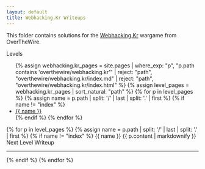 ```yaml
---
layout: default
title: Webhacking.Kr Writeups
---
```


This folder contains solutions for the [Webhacking.Kr](http://overthewire.org/wargames/webhacking.kr/) wargame from OverTheWire.

<style>
/* Styles same as your Behemoth example – omitted here for brevity */
</style>

<div class="behemoth-container">

  <!-- Sidebar -->
  <div class="behemoth-sidebar">
    <h00>Levels</h00>
    <ul>
      {% assign webhacking.kr_pages = site.pages 
        | where_exp: "p", "p.path contains 'overthewire/webhacking.kr'" 
        | reject: "path", "overthewire/webhacking.kr/index.md" 
        | reject: "path", "overthewire/webhacking.kr/index.html" 
      %}
      {% assign level_pages = webhacking.kr_pages | sort_natural: "path" %}
      {% for p in level_pages %}
        {% assign name = p.path | split: '/' | last | split: '.' | first %}
        {% if name != "index" %}
          <li><a href="#{{ name }}">{{ name }}</a></li>
        {% endif %}
      {% endfor %}
    </ul>
  </div>

  <!-- Main content -->
  <div class="behemoth-content">
    {% for p in level_pages %}
      {% assign name = p.path | split: '/' | last | split: '.' | first %}
      {% if name != "index" %}
        <h00 id="{{ name }}">{{ name }}</h00>
        {{ p.content | markdownify }}
        <div class="level-banner">Next Level Writeup</div>
        <hr />
      {% endif %}
    {% endfor %}
  </div>

</div>
